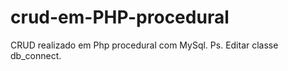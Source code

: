 # crud-em-PHP-procedural

CRUD realizado em Php procedural com MySql.
Ps. Editar classe db_connect.

